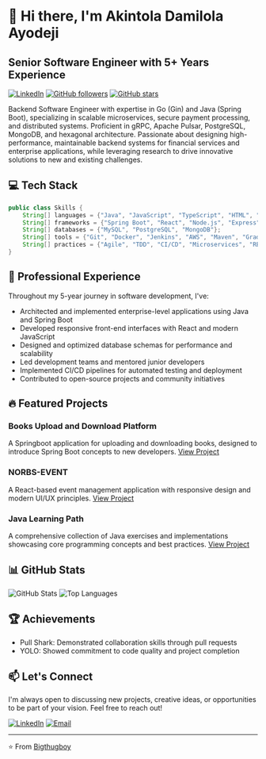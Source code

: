 # 👋 Hi there, I'm Akintola Damilola Ayodeji

## Senior Software Engineer with 5+ Years Experience

[![LinkedIn](https://img.shields.io/badge/LinkedIn-0077B5?style=for-the-badge&logo=linkedin&logoColor=white)](https://www.linkedin.com/in/damilola-akintola-663a62249/)
[![GitHub followers](https://img.shields.io/github/followers/Bigthugboy?style=for-the-badge&logo=github)](https://github.com/Bigthugboy?tab=followers)
[![GitHub stars](https://img.shields.io/github/stars/Bigthugboy?style=for-the-badge&logo=github)](https://github.com/Bigthugboy?tab=stars)

Backend Software Engineer with expertise in Go (Gin) and Java (Spring Boot), specializing in scalable microservices, secure payment processing, and distributed systems. Proficient in gRPC, Apache Pulsar, PostgreSQL, MongoDB, and hexagonal architecture. Passionate about designing high-performance, maintainable backend systems for financial services and enterprise applications, while leveraging research to drive innovative solutions to new and existing challenges.


## 💻 Tech Stack

```java
public class Skills {
    String[] languages = {"Java", "JavaScript", "TypeScript", "HTML", "CSS", "SQL"};
    String[] frameworks = {"Spring Boot", "React", "Node.js", "Express"};
    String[] databases = {"MySQL", "PostgreSQL", "MongoDB"};
    String[] tools = {"Git", "Docker", "Jenkins", "AWS", "Maven", "Gradle"};
    String[] practices = {"Agile", "TDD", "CI/CD", "Microservices", "RESTful APIs"};
}
```

## 🚀 Professional Experience

Throughout my 5-year journey in software development, I've:

- Architected and implemented enterprise-level applications using Java and Spring Boot
- Developed responsive front-end interfaces with React and modern JavaScript
- Designed and optimized database schemas for performance and scalability
- Led development teams and mentored junior developers
- Implemented CI/CD pipelines for automated testing and deployment
- Contributed to open-source projects and community initiatives

## 🔥 Featured Projects

### Books Upload and Download Platform
A Springboot application for uploading and downloading books, designed to introduce Spring Boot concepts to new developers.
[View Project](https://github.com/Bigthugboy/goodreads)

### NORBS-EVENT
A React-based event management application with responsive design and modern UI/UX principles.
[View Project](https://github.com/Bigthugboy/NORBS-EVENT)

### Java Learning Path
A comprehensive collection of Java exercises and implementations showcasing core programming concepts and best practices.
[View Project](https://github.com/Bigthugboy/dietelExercise)

## 📊 GitHub Stats

![GitHub Stats](https://github-readme-stats.vercel.app/api?username=Bigthugboy&show_icons=true&theme=radical)
![Top Languages](https://github-readme-stats.vercel.app/api/top-langs/?username=Bigthugboy&layout=compact&theme=radical)

## 🏆 Achievements

- Pull Shark: Demonstrated collaboration skills through pull requests
- YOLO: Showed commitment to code quality and project completion

## 📫 Let's Connect

I'm always open to discussing new projects, creative ideas, or opportunities to be part of your vision. Feel free to reach out!

[![LinkedIn](https://img.shields.io/badge/LinkedIn-Connect-blue)](https://www.linkedin.com/in/damilola-akintola-663a62249/)
[![Email](https://img.shields.io/badge/Email-Contact-red)](mailto:your.email@example.com)

---

⭐️ From [Bigthugboy](https://github.com/Bigthugboy)
